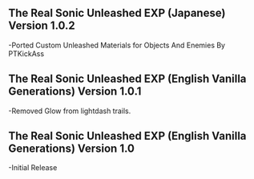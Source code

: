 ## The Real Sonic Unleashed EXP (Japanese) Version 1.0.2

-Ported Custom Unleashed Materials for Objects And Enemies By PTKickAss

## The Real Sonic Unleashed EXP (English Vanilla Generations) Version 1.0.1
-Removed Glow from lightdash trails.


## The Real Sonic Unleashed EXP (English Vanilla Generations) Version 1.0
-Initial Release